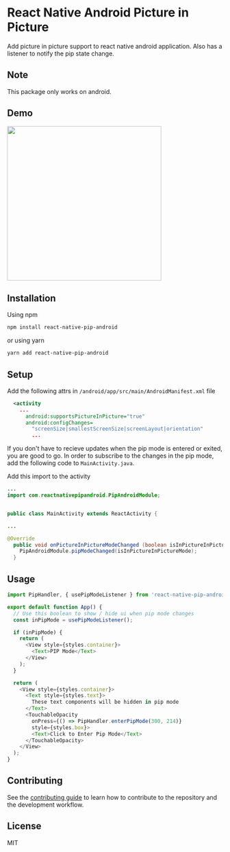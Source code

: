 # React Native Android Picture in Picture

Add picture in picture support to react native android application.
Also has a listener to notify the pip state change.

## Note 

This package only works on android.

## Demo

<a href="https://github.com/victorleduc/react-native-pip-android"><img src="https://user-images.githubusercontent.com/26771716/130575748-d763dc3c-ff73-4727-8019-28eb210c88fd.gif" width="360"></a>

## Installation

Using npm
```sh
npm install react-native-pip-android
```

or using yarn

```sh
yarn add react-native-pip-android
```

## Setup

Add the following attrs in `/android/app/src/main/AndroidManifest.xml` file

```xml
  <activity
    ...
      android:supportsPictureInPicture="true"
      android:configChanges=
        "screenSize|smallestScreenSize|screenLayout|orientation"
        ...
```

If you don't have to recieve updates when the pip mode is entered or exited,
you are good to go. In order to subscribe to the changes in the pip mode, add the following code to `MainActivity.java`.

Add this import to the activity

```java
...
import com.reactnativepipandroid.PipAndroidModule;


public class MainActivity extends ReactActivity {

...

@Override
  public void onPictureInPictureModeChanged (boolean isInPictureInPictureMode, Configuration newConfig) {
    PipAndroidModule.pipModeChanged(isInPictureInPictureMode);
  }
```


## Usage

```js
import PipHandler, { usePipModeListener } from 'react-native-pip-android';

export default function App() {
  // Use this boolean to show / hide ui when pip mode changes
  const inPipMode = usePipModeListener();

  if (inPipMode) {
    return (
      <View style={styles.container}>
        <Text>PIP Mode</Text>
      </View>
    );
  }

  return (
    <View style={styles.container}>
      <Text style={styles.text}>
        These text components will be hidden in pip mode
      </Text>
      <TouchableOpacity
        onPress={() => PipHandler.enterPipMode(300, 214)}
        style={styles.box}>
        <Text>Click to Enter Pip Mode</Text>
      </TouchableOpacity>
    </View>
  );
}


```

## Contributing

See the [contributing guide](CONTRIBUTING.md) to learn how to contribute to the repository and the development workflow.

## License

MIT
